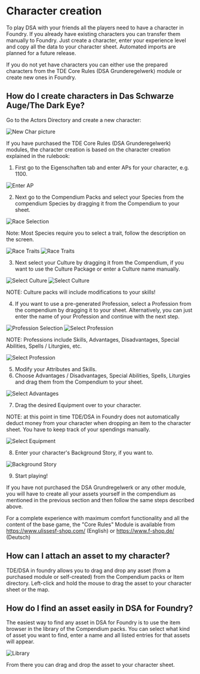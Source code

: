 # Character creation  

To play DSA with your friends all the players need to have a character in Foundry.
If you already have existing characters you can transfer them manually to Foundry. 
Just create a character, enter your experience level and copy all the data to your character sheet. Automated imports are planned for a future release.

If you do not yet have characters you can either use the prepared characters from the TDE Core Rules (DSA Grunderegelwerk) module or create new ones in Foundry.


## How do I create characters in Das Schwarze Auge/The Dark Eye?  

Go to the Actors Directory and create a new character:  

![New Char picture](https://user-images.githubusercontent.com/75448500/106726526-c40fad80-660a-11eb-9f8e-b91513c3eae2.jpg)
  

If you have purchased the TDE Core Rules (DSA Grunderegelwerk) modules, the character creation is based on the character creation explained in the rulebook: 
1. First go to the Eigenschaften tab and enter APs for your character, e.g. 1100.    

![Enter AP](https://user-images.githubusercontent.com/75448500/106726636-e7d2f380-660a-11eb-95c7-7e3844dadd3b.jpg)
  

2. Next go to the Compendium Packs and select your Species from the compendium Species by dragging it from the Compendium to your sheet.  
  
![Race Selection](https://user-images.githubusercontent.com/75448500/106726734-033dfe80-660b-11eb-8b4f-18fc96756306.jpg)
  
 
Note: Most Species require you to select a trait, follow the description on the screen.
  
![Race Traits](https://user-images.githubusercontent.com/75448500/106726844-1fda3680-660b-11eb-924d-70438dddfd76.jpg)
![Race Traits ](https://user-images.githubusercontent.com/75448500/106726916-33859d00-660b-11eb-8a74-a977d4c47f42.jpg)
  


3. Next select your Culture by dragging it from the Compendium, if you want to use the Culture Package or enter a Culture name manually.  
  
![Select Culture](https://user-images.githubusercontent.com/75448500/106726992-4c8e4e00-660b-11eb-8279-3fec0b565b1e.jpg)
![Select Culture](https://user-images.githubusercontent.com/75448500/106727045-5ca62d80-660b-11eb-8291-dbd18f6ff60e.jpg)
  
  
NOTE: Culture packs will include modifications to your skills!
  

4. If you want to use a pre-generated Profession, select a Profession from the compendium by dragging it to your sheet. Alternatively, you can just enter the name of your Profession and continue with the next step.   
  
![Profession Selection](https://user-images.githubusercontent.com/75448500/106727204-819aa080-660b-11eb-8be8-354bfabf5783.jpg)
![Select Profession](https://user-images.githubusercontent.com/75448500/106727267-95460700-660b-11eb-9346-405c156bf03b.jpg)
  
NOTE: Professions include Skills, Advantages, Disadvantages, Special Abilities, Spells / Liturgies, etc.
  
![Select Profession](https://user-images.githubusercontent.com/75448500/106727321-a68f1380-660b-11eb-8f77-273decf51387.jpg)
  

5. Modify your Attributes and Skills.
6. Choose Advantages / Disadvantages, Special Abilities, Spells, Liturgies and drag them from the Compendium to your sheet.
  
![Select Advantages](https://user-images.githubusercontent.com/75448500/106727385-b7d82000-660b-11eb-9da7-fe27af7ba685.jpg)
  

7. Drag the desired Equipment over to your character.  
  
NOTE: at this point in time TDE/DSA in Foundry does not automatically deduct money from your character when dropping an item to the character sheet. You have to keep track of your spendings manually.
  
![Select Equipment](https://user-images.githubusercontent.com/75448500/106727494-d5a58500-660b-11eb-9853-7ffc0b9dac7b.jpg)
  


8. Enter your character's Background Story, if you want to.
  
![Background Story](https://user-images.githubusercontent.com/75448500/106727576-ebb34580-660b-11eb-8f55-e23bbad943b8.jpg)


9. Start playing!
 

If you have not purchased the DSA Grundregelwerk or any other module, you will have to create all your assets yourself in the compendium as mentioned in the previous section and then follow the same steps described above.

For a complete experience with maximum comfort functionality and all the content of the base game, the "Core Rules" Module is available from https://www.ulissesf-shop.com/ (English) or https://www.f-shop.de/ (Deutsch)

## How can I attach an asset to my character?
TDE/DSA in foundry allows you to drag and drop any asset (from a purchased module or self-created) from the Compendium packs or Item directory.
Left-click and hold the mouse to drag the asset to your character sheet or the map.  


## How do I find an asset easily in DSA for Foundry?
The easiest way to find any asset in DSA for Foundry is to use the item browser in the library of the Compendium packs. 
You can select what kind of asset you want to find, enter a name and all listed entries for that assets will appear.  
  
![Library](https://user-images.githubusercontent.com/75448500/106727717-0ab1d780-660c-11eb-8067-66b5afd1371f.jpg)
  
  
From there you can drag and drop the asset to your character sheet.
